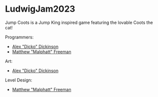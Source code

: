 # LudwigJam2023
Jump Coots is a Jump King inspired game featuring the lovable Coots the cat!
 
Programmers:
* [Alex "Dicko" Dickinson](https://github.com/DickinsonAlex)
* [Matthew "Malphatt" Freeman](https://github.com/Malphatt)
  
Art:
* [Alex "Dicko" Dickinson](https://github.com/DickinsonAlex)


Level Design:
* [Matthew "Malphatt" Freeman](https://github.com/Malphatt)
